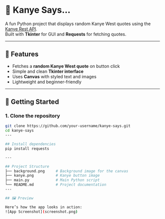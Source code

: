 # 🎤 Kanye Says...

A fun Python project that displays random Kanye West quotes using the [Kanye Rest API](https://kanye.rest).  
Built with **Tkinter** for GUI and **Requests** for fetching quotes.

---

## 📌 Features
- Fetches a **random Kanye West quote** on button click  
- Simple and clean **Tkinter interface**  
- Uses **Canvas** with styled text and images  
- Lightweight and beginner-friendly  

---

## 🚀 Getting Started

### 1. Clone the repository
```bash
git clone https://github.com/your-username/kanye-says.git
cd kanye-says
---

## Install dependencies
pip install requests

---

## Project Structure
├── background.png     # Background image for the canvas
├── kanye.png          # Kanye button image
├── main.py            # Main Python script
└── README.md          # Project documentation
---

## 🖼️ Preview

Here’s how the app looks in action:
![App Screenshot](screenshot.png)

